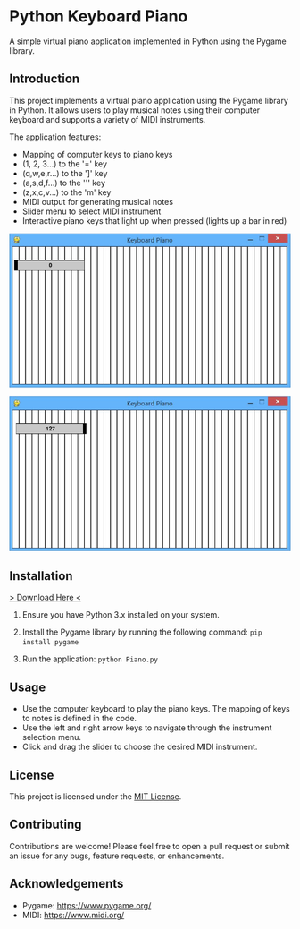 # Python Keyboard Piano

A simple virtual piano application implemented in Python using the Pygame library.

## Introduction

This project implements a virtual piano application using the Pygame library in Python. It allows users to play musical notes using their computer keyboard and supports a variety of MIDI instruments.

The application features:

- Mapping of computer keys to piano keys
- (1, 2, 3...) to the '=' key 
- (q,w,e,r...) to the ']' key 
- (a,s,d,f...) to the ''' key 
- (z,x,c,v...) to the 'm' key
- MIDI output for generating musical notes
- Slider menu to select MIDI instrument
- Interactive piano keys that light up when pressed (lights up a bar in red)

![Keyboard Piano1](pic_1.JPG)

![Keyboard Piano2](pic_2.JPG)
## Installation
<a href="https://github.com/JollyShmo/Python-Keyboard-Piano/blob/main/Piano.py">
> Download Here <
</a>

1. Ensure you have Python 3.x installed on your system.
2. Install the Pygame library by running the following command:
`pip install pygame`

3. Run the application:
`python Piano.py`

## Usage

- Use the computer keyboard to play the piano keys. The mapping of keys to notes is defined in the code.
- Use the left and right arrow keys to navigate through the instrument selection menu.
- Click and drag the slider to choose the desired MIDI instrument.

## License

This project is licensed under the [MIT License](LICENSE).

## Contributing

Contributions are welcome! Please feel free to open a pull request or submit an issue for any bugs, feature requests, or enhancements.

## Acknowledgements

- Pygame: https://www.pygame.org/
- MIDI: https://www.midi.org/

